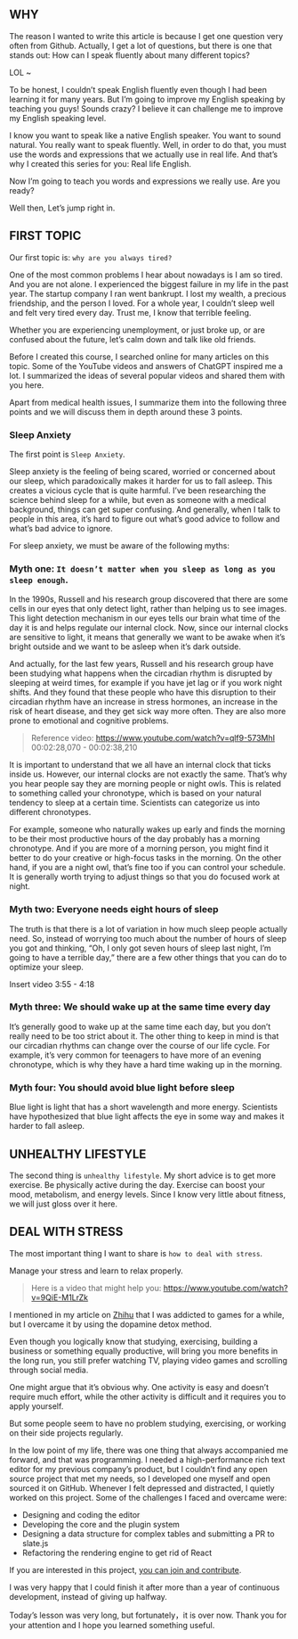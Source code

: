 ## WHY

The reason I wanted to write this article is because I get one question very often from Github. Actually, I get a lot of questions, but there is one that stands out: How can I speak fluently about many different topics?

LOL ~

To be honest, I couldn’t speak English fluently even though I had been learning it for many years. But I’m going to improve my English speaking by teaching you guys! Sounds crazy? I believe it can challenge me to improve my English speaking level.

I know you want to speak like a native English speaker. You want to sound natural. You really want to speak fluently. Well, in order to do that, you must use the words and expressions that we actually use in real life. And that’s why I created this series for you: Real life English.

Now I’m going to teach you words and expressions we really use. Are you ready?

Well then, Let’s jump right in.

## FIRST TOPIC

Our first topic is: `why are you always tired?`

One of the most common problems I hear about nowadays is I am so tired. And you are not alone. I experienced the biggest failure in my life in the past year. The startup company I ran went bankrupt. I lost my wealth, a precious friendship, and the person I loved. For a whole year, I couldn’t sleep well and felt very tired every day. Trust me, I know that terrible feeling.

Whether you are experiencing unemployment, or just broke up, or are confused about the future, let’s calm down and talk like old friends.

Before I created this course, I searched online for many articles on this topic. Some of the YouTube videos and answers of ChatGPT inspired me a lot. I summarized the ideas of several popular videos and shared them with you here.

Apart from medical health issues, I summarize them into the following three points and we will discuss them in depth around these 3 points.

### Sleep Anxiety

The first point is `Sleep Anxiety`.

Sleep anxiety is the feeling of being scared, worried or concerned about our sleep, which paradoxically makes it harder for us to fall asleep. This creates a vicious cycle that is quite harmful. I’ve been researching the science behind sleep for a while, but even as someone with a medical background, things can get super confusing. And generally, when I talk to people in this area, it’s hard to figure out what’s good advice to follow and what’s bad advice to ignore.

For sleep anxiety, we must be aware of the following myths:

### Myth one: `It doesn’t matter when you sleep as long as you sleep enough`.

In the 1990s, Russell and his research group discovered that there are some cells in our eyes that only detect light, rather than helping us to see images. This light detection mechanism in our eyes tells our brain what time of the day it is and helps regulate our internal clock. Now, since our internal clocks are sensitive to light, it means that generally we want to be awake when it’s bright outside and we want to be asleep when it’s dark outside.

And actually, for the last few years, Russell and his research group have been studying what happens when the circadian rhythm is disrupted by sleeping at weird times, for example if you have jet lag or if you work night shifts. And they found that these people who have this disruption to their circadian rhythm have an increase in stress hormones, an increase in the risk of heart disease, and they get sick way more often. They are also more prone to emotional and cognitive problems.

> Reference video: https://www.youtube.com/watch?v=qlf9-573MhI 00:02:28,070 - 00:02:38,210

It is important to understand that we all have an internal clock that ticks inside us. However, our internal clocks are not exactly the same. That’s why you hear people say they are morning people or night owls. This is related to something called your chronotype, which is based on your natural tendency to sleep at a certain time. Scientists can categorize us into different chronotypes. 

For example, someone who naturally wakes up early and finds the morning to be their most productive hours of the day probably has a morning chronotype. And if you are more of a morning person, you might find it better to do your creative or high-focus tasks in the morning. On the other hand, if you are a night owl, that’s fine too if you can control your schedule. It is generally worth trying to adjust things so that you do focused work at night.

### Myth two: Everyone needs eight hours of sleep

The truth is that there is a lot of variation in how much sleep people actually need. So, instead of worrying too much about the number of hours of sleep you got and thinking, “Oh, I only got seven hours of sleep last night, I’m going to have a terrible day,” there are a few other things that you can do to optimize your sleep.

Insert video 3:55 - 4:18

### Myth three: We should wake up at the same time every day

It’s generally good to wake up at the same time each day, but you don’t really need to be too strict about it. The other thing to keep in mind is that our circadian rhythms can change over the course of our life cycle. For example, it’s very common for teenagers to have more of an evening chronotype, which is why they have a hard time waking up in the morning.

### Myth four: You should avoid blue light before sleep

Blue light is light that has a short wavelength and more energy. Scientists have hypothesized that blue light affects the eye in some way and makes it harder to fall asleep.


## UNHEALTHY LIFESTYLE

The second thing is `unhealthy lifestyle`. My short advice is to get more exercise. Be physically active during the day. Exercise can boost your mood, metabolism, and energy levels. Since I know very little about fitness, we will just gloss over it here.


## DEAL WITH STRESS

The most important thing I want to share is `how to deal with stress`.

Manage your stress and learn to relax properly. 
>Here is a video that might help you: https://www.youtube.com/watch?v=9QiE-M1LrZk

I mentioned in my article on [Zhihu](https://zhuanlan.zhihu.com/p/653380203) that I was addicted to games for a while, but I overcame it by using the dopamine detox method.

Even though you logically know that studying, exercising, building a business or something equally productive, will bring you more benefits in the long run, you still prefer watching TV, playing video games and scrolling through social media.

One might argue that it’s obvious why. One activity is easy and doesn’t require much effort, while the other activity is difficult and it requires you to apply yourself.

But some people seem to have no problem studying, exercising, or working on their side projects regularly.

In the low point of my life, there was one thing that always accompanied me forward, and that was programming. I needed a high-performance rich text editor for my previous company’s product, but I couldn’t find any open source project that met my needs, so I developed one myself and open sourced it on GitHub. Whenever I felt depressed and distracted, I quietly worked on this project. Some of the challenges I faced and overcame were:

- Designing and coding the editor
- Developing the core and the plugin system
- Designing a data structure for complex tables and submitting a PR to slate.js
- Refactoring the rendering engine to get rid of React

If you are interested in this project, [you can join and contribute](https://github.com/editablejs/editable).

I was very happy that I could finish it after more than a year of continuous development, instead of giving up halfway.

Today’s lesson was very long, but fortunately，it is over now. Thank you for your attention and I hope you learned something useful.